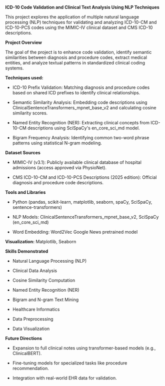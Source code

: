 **ICD-10 Code Validation and Clinical Text Analysis Using NLP Techniques**

This project explores the application of multiple natural language processing (NLP) techniques for validating and analyzing ICD-10-CM and ICD-10-PCS codes using the MIMIC-IV clinical dataset and CMS ICD-10 descriptions.

**Project Overview**

The goal of the project is to enhance code validation, identify semantic similarities between diagnosis and procedure codes, extract medical entities, and analyze textual patterns in standardized clinical coding systems.

**Techniques used:**

* ICD-10 Prefix Validation: Matching diagnosis and procedure codes based on shared ICD prefixes to identify clinical relationships.

* Semantic Similarity Analysis: Embedding code descriptions using ClinicalSentenceTransformers_mpnet_base_v2 and calculating cosine similarity scores.

* Named Entity Recognition (NER): Extracting clinical concepts from ICD-10-CM descriptions using SciSpaCy's en_core_sci_md model.

* Bigram Frequency Analysis: Identifying common two-word phrase patterns using statistical N-gram modeling.

**Dataset Sources**

* MIMIC-IV (v3.1): Publicly available clinical database of hospital admissions (access approved via PhysioNet).

* CMS ICD-10-CM and ICD-10-PCS Descriptions (2025 edition): Official diagnosis and procedure code descriptions.

**Tools and Libraries**

* Python (pandas, scikit-learn, matplotlib, seaborn, spaCy, SciSpaCy, sentence-transformers)

* NLP Models: ClinicalSentenceTransformers_mpnet_base_v2, SciSpaCy (en_core_sci_md)

* Word Embedding: Word2Vec Google News pretrained model

**Visualization:** Matplotlib, Seaborn

**Skills Demonstrated**

* Natural Language Processing (NLP)

* Clinical Data Analysis

* Cosine Similarity Computation

* Named Entity Recognition (NER)

* Bigram and N-gram Text Mining

* Healthcare Informatics

* Data Preprocessing

* Data Visualization

**Future Directions**

* Expansion to full clinical notes using transformer-based models (e.g., ClinicalBERT).

* Fine-tuning models for specialized tasks like procedure recommendation.

* Integration with real-world EHR data for validation.
